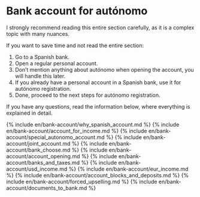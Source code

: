 # Bank account for autónomo

I strongly recommend reading this entire section carefully, as it is a complex topic with many nuances.

If you want to save time and not read the entire section:

1. Go to a Spanish bank.
2. Open a regular personal account.
3. Don’t mention anything about autónomo when opening the account, you will handle this later.
4. If you already have a personal account in a Spanish bank, use it for autónomo registration.
5. Done, proceed to the next steps for autónomo registration.

If you have any questions, read the information below, where everything is explained in detail.

{% include en/bank-account/why_spanish_account.md %}
{% include en/bank-account/account_for_income.md %}
{% include en/bank-account/special_autonomo_account.md %}
{% include en/bank-account/joint_account.md %}
{% include en/bank-account/bank_choose.md %}
{% include en/bank-account/account_opening.md %}
{% include en/bank-account/banks_and_taxes.md %}
{% include en/bank-account/usd_income.md %}
{% include en/bank-account/eur_income.md %}
{% include en/bank-account/account_blocks_and_deposits.md %}
{% include en/bank-account/forced_upselling.md %}
{% include en/bank-account/documents_to_bank.md %}
